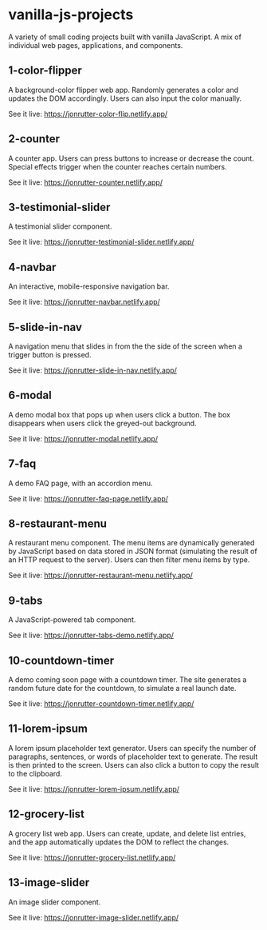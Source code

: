 # vanilla-js-projects
A variety of small coding projects built with vanilla JavaScript. A mix of individual web pages, applications, and components.

## 1-color-flipper

A background-color flipper web app. Randomly generates a color and updates the DOM accordingly. Users can also input the color manually.

See it live: https://jonrutter-color-flip.netlify.app/

## 2-counter

A counter app. Users can press buttons to increase or decrease the count. Special effects trigger when the counter reaches certain numbers.

See it live: https://jonrutter-counter.netlify.app/

## 3-testimonial-slider

A testimonial slider component.

See it live: https://jonrutter-testimonial-slider.netlify.app/

## 4-navbar

An interactive, mobile-responsive navigation bar.

See it live: https://jonrutter-navbar.netlify.app/

## 5-slide-in-nav

A navigation menu that slides in from the the side of the screen when a trigger button is pressed.

See it live: https://jonrutter-slide-in-nav.netlify.app/

## 6-modal

A demo modal box that pops up when users click a button. The box disappears when users click the greyed-out background.

See it live: https://jonrutter-modal.netlify.app/

## 7-faq

A demo FAQ page, with an accordion menu.

See it live: https://jonrutter-faq-page.netlify.app/

## 8-restaurant-menu

A restaurant menu component. The menu items are dynamically generated by JavaScript based on data stored in JSON format (simulating the result of an HTTP request to the server). Users can then filter menu items by type.

See it live: https://jonrutter-restaurant-menu.netlify.app/

## 9-tabs

A JavaScript-powered tab component.

See it live: https://jonrutter-tabs-demo.netlify.app/

## 10-countdown-timer

A demo coming soon page with a countdown timer. The site generates a random future date for the countdown, to simulate a real launch date.

See it live: https://jonrutter-countdown-timer.netlify.app/

## 11-lorem-ipsum

A lorem ipsum placeholder text generator. Users can specify the number of paragraphs, sentences, or words of placeholder text to generate. The result is then printed to the screen. Users can also click a button to copy the result to the clipboard.

See it live: https://jonrutter-lorem-ipsum.netlify.app/

## 12-grocery-list

A grocery list web app. Users can create, update, and delete list entries, and the app automatically updates the DOM to reflect the changes.

See it live: https://jonrutter-grocery-list.netlify.app/

## 13-image-slider

An image slider component.

See it live: https://jonrutter-image-slider.netlify.app/
